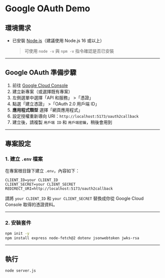 # Google OAuth Demo

## 環境需求

* 已安裝 [Node.js](https://nodejs.org/)（建議使用 Node.js 16 或以上）

  > 可使用 `node -v` 與 `npm -v` 指令確認是否已安裝

---

## Google OAuth 準備步驟

1. 前往 [Google Cloud Console](https://console.developers.google.com/project)
2. 建立新專案（或選擇既有專案）
3. 左側選單中選擇「API 和服務」 >「憑證」
4. 點選「建立憑證」 >「OAuth 2.0 用戶端 ID」
5. **應用程式類型** 選擇「網頁應用程式」
6. 設定授權重新導向 URI：`http://localhost:5173/oauth2callback`
7. 建立後，請複製 `用戶端 ID` 和 `用戶端密鑰`，稍後會用到

---

## 專案設定

### 1. 建立 `.env` 檔案

在專案根目錄下建立 `.env`，內容如下：

```
CLIENT_ID=your CLIENT_ID
CLIENT_SECRET=your CLIENT_SECRET
REDIRECT_URI=http://localhost:5173/oauth2callback
```

請將 `your CLIENT_ID` 和 `your CLIENT_SECRET` 替換成你從 Google Cloud Console 取得的憑證資料。

---

### 2. 安裝套件

```bash
npm init -y
npm install express node-fetch@2 dotenv jsonwebtoken jwks-rsa
```

---

## 執行

```bash
node server.js
```